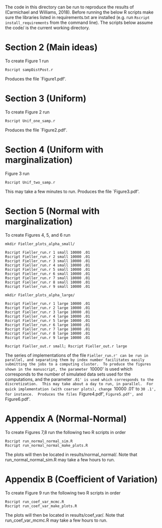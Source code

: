 The code in this directory can be run to reproduce the results of (Carmichael and Williams, 2018). Before running the below R scripts make sure the libraries listed in requirements.txt are installed (e.g. run `Rscript install_requirements` from the command line). The scripts below assume the code/ is the current working directory.

# Section 2 (Main ideas)

To create Figure 1 run

```
Rscript sampDistPost.r
```
Produces the file `Figure1.pdf'.

# Section 3 (Uniform)

To create Figure 2 run
```
Rscript Unif_one_samp.r
```
Produces the file `Figure2.pdf'.

# Section 4 (Uniform with marginalization)

Figure 3 run

```
Rscript Unif_two_samp.r
```
This may take a few minutes to run.  Produces the file `Figure3.pdf'.

# Section 5 (Normal with marginalization)

To create Figures 4, 5, and 6 run

```
mkdir Fieller_plots_alpha_small/

Rscript Fieller_run.r 1 small 10000 .01
Rscript Fieller_run.r 2 small 10000 .01
Rscript Fieller_run.r 3 small 10000 .01
Rscript Fieller_run.r 4 small 10000 .01
Rscript Fieller_run.r 5 small 10000 .01
Rscript Fieller_run.r 6 small 10000 .01
Rscript Fieller_run.r 7 small 10000 .01
Rscript Fieller_run.r 8 small 10000 .01
Rscript Fieller_run.r 9 small 10000 .01

mkdir Fieller_plots_alpha_large/

Rscript Fieller_run.r 1 large 10000 .01
Rscript Fieller_run.r 2 large 10000 .01
Rscript Fieller_run.r 3 large 10000 .01
Rscript Fieller_run.r 4 large 10000 .01
Rscript Fieller_run.r 5 large 10000 .01
Rscript Fieller_run.r 6 large 10000 .01
Rscript Fieller_run.r 7 large 10000 .01
Rscript Fieller_run.r 8 large 10000 .01
Rscript Fieller_run.r 9 large 10000 .01

Rscript Fieller_out.r small; Rscript Fieller_out.r large
```
The series of implementations of the file `Fieller_run.r' can be run in parallel, and separating them by index number facilitates easily submitting the jobs to a computing cluster.  To produce the figures shown in the manuscript, the parameter `10000' is used which corresponds to the number of simulated data sets used for the computations, and the parameter `.01' is used which corresponds to the discretization.  This may take about a day to run, in parallel.  For quick implementation (with coarser plots), change `10000 .01' to `30 .1', for instance.  Produces the files `Figure4.pdf', `Figure5.pdf', and `Figure6.pdf'.

# Appendix A (Normal-Normal)

To create Figures 7,8 run the following two R scripts in order

```
Rscript run_normal_normal_sim.R
Rscript run_normal_normal_make_plots.R
```

The plots will then be located in results/normal_normal/. Note that run_normal_normal_sim.R may take a few hours to run.

# Appendix B (Coefficient of Variation)

To create Figure 9 run the following two R scripts in order

```
Rscript run_coef_var_mcmc.R
Rscript run_coef_var_make_plots.R
```
The plots will then be located in results/coef_var/. Note that run_coef_var_mcmc.R may take a few hours to run.
